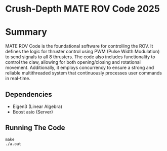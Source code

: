 # Crush-Depth MATE ROV Code 2025
# Summary
MATE ROV Code is the foundational software for controlling the ROV. It defines the logic for thruster control using PWM (Pulse Width Modulation) to send signals to all 8 thrusters. The code also includes functionality to control the claw, allowing for both opening/closing and rotational movement. Additionally, it employs concurrency to ensure a strong and reliable multithreaded system that continuously processes user commands in real-time.
## Dependencies
- Eigen3 (Linear Algebra)
- Boost asio (Server)
## Running The Code
```
make
./a.out
```
